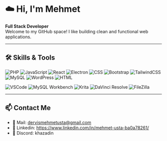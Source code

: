 # ☁️ Hi, I'm Mehmet

**Full Stack Developer**  
Welcome to my GitHub space! I like building clean and functional web applications.

---

## 🛠️ Skills & Tools


![PHP](https://img.shields.io/badge/-PHP-777BB4?style=flat&logo=php&logoColor=white)
![JavaScript](https://img.shields.io/badge/-JavaScript-F7DF1E?style=flat&logo=javascript&logoColor=black)
![React](https://img.shields.io/badge/-React-61DAFB?style=flat&logo=react&logoColor=black)
![Electron](https://img.shields.io/badge/-Electron-47848F?style=flat&logo=electron&logoColor=white)
![CSS](https://img.shields.io/badge/-CSS3-1572B6?style=flat&logo=css3&logoColor=white)
![Bootstrap](https://img.shields.io/badge/-Bootstrap-563D7C?style=flat&logo=bootstrap&logoColor=white)
![TailwindCSS](https://img.shields.io/badge/-TailwindCSS-38B2AC?style=flat&logo=tailwind-css&logoColor=white)
![MySQL](https://img.shields.io/badge/-MySQL-4479A1?style=flat&logo=mysql&logoColor=white)
![WordPress](https://img.shields.io/badge/-WordPress-21759B?style=flat&logo=wordpress&logoColor=white)
![HTML](https://img.shields.io/badge/-HTML5-E34F26?style=flat&logo=html5&logoColor=white)

![VSCode](https://img.shields.io/badge/-VSCode-007ACC?style=flat&logo=visual-studio-code&logoColor=white)
![MySQL Workbench](https://img.shields.io/badge/-MySQLWorkbench-00758F?style=flat&logo=mysql&logoColor=white)
![Krita](https://img.shields.io/badge/-Krita-3BABFF?style=flat&logo=krita&logoColor=white)
![DaVinci Resolve](https://img.shields.io/badge/-DaVinci%20Resolve-000000?style=flat&logo=daVinci-resolve&logoColor=white)
![FileZilla](https://img.shields.io/badge/-FileZilla-BF0000?style=flat&logo=filezilla&logoColor=white)

---

## 📫 Contact Me

- 📧 Mail: dervismehmetusta@gmail.com
- 💼 Linkedin: https://www.linkedin.com/in/mehmet-usta-ba0a78261/
- 💬 Discord: khazadin
